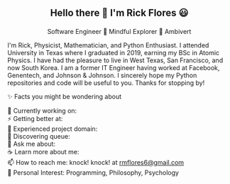 <h2> <p align="center"> Hello there 👋 I'm Rick Flores 😃 </h2>
   
<p align="center"> 
  Software Engineer 🌱 Mindful Explorer 🌱 Ambivert
</p>


I'm Rick, Physicist, Mathematician, and Python Enthusiast. 
I attended University in Texas where I graduated in 2019, earning my BSc in Atomic Physics. 
I have had the pleasure to live in West Texas, San Francisco, and now South Korea.
I am a former IT Engineer having worked at Facebook, Genentech, and Johnson & Johnson.
I sincerely hope my Python repositories and code will be useful to you.
Thanks for stopping by!

✨ Facts you might be wondering about

🔭 Currently working on: <br> 
⚡ Getting better at: <br>
🌟 Experienced project domain: <br>
🌱 Discovering queue: <br>
💬 Ask me about: <br>
☕ Learn more about me: <br>
📫 How to reach me: knock! knock! at rmflores6@gmail.com <br>
💜 Personal Interest: Programming, Philosophy, Psychology <br>


<!--
**RickOrTreat/RickOrTreat** is a ✨ _special_ ✨ repository because its `README.md` (this file) appears on your GitHub profile.

Here are some ideas to get you started:

- 🔭 I’m currently working on ...
- 🌱 I’m currently learning ...
- 👯 I’m looking to collaborate on ...
- 🤔 I’m looking for help with ...
- 💬 Ask me about ...
- 📫 How to reach me: ...
- 😄 Pronouns: ...
- ⚡ Fun fact: ...
-->

